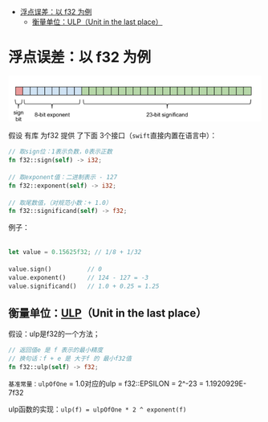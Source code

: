 - [浮点误差：以 f32 为例](#浮点误差以-f32-为例)
  - [衡量单位：ULP（Unit in the last place）](#衡量单位ulpunit-in-the-last-place)

# 浮点误差：以 f32 为例

![](./img/m_844a8a597563307ab5c8c614f5a629e2_r.png)

假设 有库 为f32 提供 了下面 3个接口（`swift`直接内置在语言中）：

``` rs
// 取sign位：1表示负数，0表示正数
fn f32::sign(self) -> i32;

// 取exponent值：二进制表示 - 127
fn f32::exponent(self) -> i32;

// 取尾数值，（对规范小数：+ 1.0）
fn f32::significand(self) -> f32;
```

例子：

``` rs

let value = 0.15625f32; // 1/8 + 1/32

value.sign()          // 0
value.exponent()      // 124 - 127 = -3
value.significand()   // 1.0 + 0.25 = 1.25
```

## 衡量单位：[ULP](https://www.codenong.com/cs106993967/)（Unit in the last place）

假设：ulp是f32的一个方法；

``` rs
// 返回值e 是 f 表示的最小精度
// 换句话：f + e 是 大于f 的 最小f32值
fn f32::ulp(self) -> f32;
```

`基准常量：ulpOfOne` = 1.0对应的ulp = f32::EPSILON = 2^-23 = 1.1920929E-7f32

ulp函数的实现：`ulp(f) = ulpOfOne * 2 ^ exponent(f)`